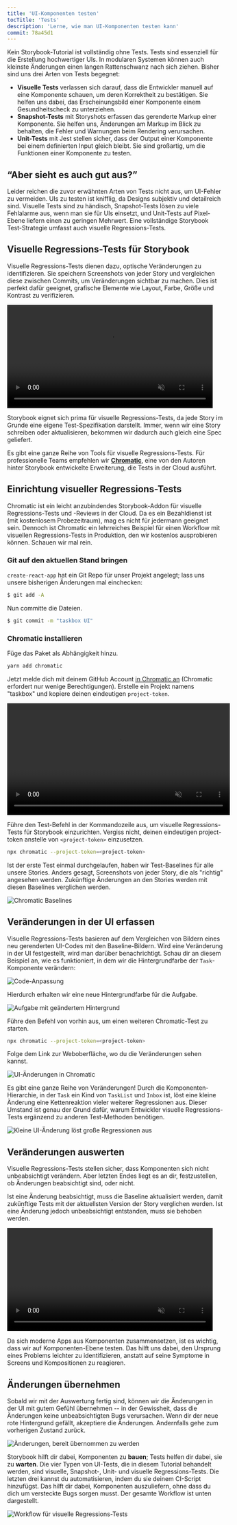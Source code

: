 ```yaml
---
title: 'UI-Komponenten testen'
tocTitle: 'Tests'
description: 'Lerne, wie man UI-Komponenten testen kann'
commit: 78a45d1
---
```


Kein Storybook-Tutorial ist vollständig ohne Tests. Tests sind essenziell für die Erstellung hochwertiger UIs. In modularen Systemen können auch kleinste Änderungen einen langen Rattenschwanz nach sich ziehen. Bisher sind uns drei Arten von Tests begegnet:

- **Visuelle Tests** verlassen sich darauf, dass die Entwickler manuell auf eine Komponente schauen, um deren Korrektheit zu bestätigen. Sie helfen uns dabei, das Erscheinungsbild einer Komponente einem Gesundheitscheck zu unterziehen.
- **Snapshot-Tests** mit Storyshots erfassen das gerenderte Markup einer Komponente. Sie helfen uns, Änderungen am Markup im Blick zu behalten, die Fehler und Warnungen beim Rendering verursachen.
- **Unit-Tests** mit Jest stellen sicher, dass der Output einer Komponente bei einem definierten Input gleich bleibt. Sie sind großartig, um die Funktionen einer Komponente zu testen.

## “Aber sieht es auch gut aus?”

Leider reichen die zuvor erwähnten Arten von Tests nicht aus, um UI-Fehler zu vermeiden. UIs zu testen ist knifflig, da Designs subjektiv und detailreich sind. Visuelle Tests sind zu händisch, Snapshot-Tests lösen zu viele Fehlalarme aus, wenn man sie für UIs einsetzt, und Unit-Tests auf Pixel-Ebene liefern einen zu geringen Mehrwert. Eine vollständige Storybook Test-Strategie umfasst auch visuelle Regressions-Tests.

## Visuelle Regressions-Tests für Storybook

Visuelle Regressions-Tests dienen dazu, optische Veränderungen zu identifizieren. Sie speichern Screenshots von jeder Story und vergleichen diese zwischen Commits, um Veränderungen sichtbar zu machen. Dies ist perfekt dafür geeignet, grafische Elemente wie Layout, Farbe, Größe und Kontrast zu verifizieren.

<video autoPlay muted playsInline loop style="width:480px; margin: 0 auto;">
  <source
    src="/intro-to-storybook/visual-regression-testing.mp4"
    type="video/mp4"
  />
</video>

Storybook eignet sich prima für visuelle Regressions-Tests, da jede Story im Grunde eine eigene Test-Spezifikation darstellt. Immer, wenn wir eine Story schreiben oder aktualisieren, bekommen wir dadurch auch gleich eine Spec geliefert.

Es gibt eine ganze Reihe von Tools für visuelle Regressions-Tests. Für professionelle Teams empfehlen wir [**Chromatic**](https://www.chromatic.com/), eine von den Autoren hinter Storybook entwickelte Erweiterung, die Tests in der Cloud ausführt.

## Einrichtung visueller Regressions-Tests

Chromatic ist ein leicht anzubindendes Storybook-Addon für visuelle Regressions-Tests und -Reviews in der Cloud. Da es ein Bezahldienst ist (mit kostenlosem Probezeitraum), mag es nicht für jedermann geeignet sein. Dennoch ist Chromatic ein lehrreiches Beispiel für einen Workflow mit visuellen Regressions-Tests in Produktion, den wir kostenlos ausprobieren können. Schauen wir mal rein.

### Git auf den aktuellen Stand bringen

`create-react-app` hat ein Git Repo für unser Projekt angelegt; lass uns unsere bisherigen Änderungen mal einchecken:

```bash
$ git add -A
```

Nun committe die Dateien.

```bash
$ git commit -m "taskbox UI"
```

### Chromatic installieren

Füge das Paket als Abhängigkeit hinzu.

```bash
yarn add chromatic
```

Jetzt melde dich mit deinem GitHub Account [in Chromatic an](https://www.chromatic.com/start) (Chromatic erfordert nur wenige Berechtigungen). Erstelle ein Projekt namens "taskbox" und kopiere deinen eindeutigen `project-token`.

<video autoPlay muted playsInline loop style="width:520px; margin: 0 auto;">
  <source
    src="/intro-to-storybook/chromatic-setup-learnstorybook.mp4"
    type="video/mp4"
  />
</video>

Führe den Test-Befehl in der Kommandozeile aus, um visuelle Regressions-Tests für Storybook einzurichten. Vergiss nicht, deinen eindeutigen project-token anstelle von `<project-token>` einzusetzen.

```bash
npx chromatic --project-token=<project-token>
```

Ist der erste Test einmal durchgelaufen, haben wir Test-Baselines für alle unsere Stories. Anders gesagt, Screenshots von jeder Story, die als "richtig" angesehen werden. Zukünftige Änderungen an den Stories werden mit diesen Baselines verglichen werden.

![Chromatic Baselines](/intro-to-storybook/chromatic-baselines.png)

## Veränderungen in der UI erfassen

Visuelle Regressions-Tests basieren auf dem Vergleichen von Bildern eines neu gerenderten UI-Codes mit den Baseline-Bildern. Wird eine Veränderung in der UI festgestellt, wird man darüber benachrichtigt. Schau dir an diesem Beispiel an, wie es funktioniert, in dem wir die Hintergrundfarbe der `Task`-Komponente verändern:

![Code-Anpassung](/intro-to-storybook/chromatic-change-to-task-component.png)

Hierdurch erhalten wir eine neue Hintergrundfarbe für die Aufgabe.

![Aufgabe mit geändertem Hintergrund](/intro-to-storybook/chromatic-task-change.png)

Führe den Befehl von vorhin aus, um einen weiteren Chromatic-Test zu starten.

```bash
npx chromatic --project-token=<project-token>
```

Folge dem Link zur Weboberfläche, wo du die Veränderungen sehen kannst.

![UI-Änderungen in Chromatic](/intro-to-storybook/chromatic-catch-changes.png)

Es gibt eine ganze Reihe von Veränderungen! Durch die Komponenten-Hierarchie, in der `Task` ein Kind von `TaskList` und `Inbox` ist, löst eine kleine Änderung eine Kettenreaktion vieler weiterer Regressionen aus. Dieser Umstand ist genau der Grund dafür, warum Entwickler visuelle Regressions-Tests ergänzend zu anderen Test-Methoden benötigen.

![Kleine UI-Änderung löst große Regressionen aus](/intro-to-storybook/minor-major-regressions.gif)

## Veränderungen auswerten

Visuelle Regressions-Tests stellen sicher, dass Komponenten sich nicht unbeabsichtigt verändern. Aber letzten Endes liegt es an dir, festzustellen, ob Änderungen beabsichtigt sind, oder nicht.

Ist eine Änderung beabsichtigt, muss die Baseline aktualisiert werden, damit zukünftige Tests mit der aktuellsten Version der Story verglichen werden. Ist eine Änderung jedoch unbeabsichtigt entstanden, muss sie behoben werden.

<video autoPlay muted playsInline loop style="width:480px; margin: 0 auto;">
  <source
    src="/intro-to-storybook/website-workflow-review-merge-optimized.mp4"
    type="video/mp4"
  />
</video>

Da sich moderne Apps aus Komponenten zusammensetzen, ist es wichtig, dass wir auf Komponenten-Ebene testen. Das hilft uns dabei, den Ursprung eines Problems leichter zu identifizieren, anstatt auf seine Symptome in Screens und Kompositionen zu reagieren.

## Änderungen übernehmen

Sobald wir mit der Auswertung fertig sind, können wir die Änderungen in der UI mit gutem Gefühl übernehmen -- in der Gewissheit, dass die Änderungen keine unbeabsichtigten Bugs verursachen. Wenn dir der neue rote Hintergrund gefällt, akzeptiere die Änderungen. Andernfalls gehe zum vorherigen Zustand zurück.

![Änderungen, bereit übernommen zu werden](/intro-to-storybook/chromatic-review-finished.png)

Storybook hilft dir dabei, Komponenten zu **bauen**; Tests helfen dir dabei, sie zu **warten**. Die vier Typen von UI-Tests, die in diesem Tutorial behandelt werden, sind visuelle, Snapshot-, Unit- und visuelle Regressions-Tests. Die letzten drei kannst du automatisieren, indem du sie deinem CI-Script hinzufügst. Das hilft dir dabei, Komponenten auszuliefern, ohne dass du dich um versteckte Bugs sorgen musst. Der gesamte Workflow ist unten dargestellt.

![Workflow für visuelle Regressions-Tests](/intro-to-storybook/cdd-review-workflow.png)
